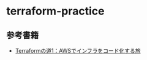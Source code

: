 # terraform-practice

## 参考書籍
- [Terraformの道1：AWSでインフラをコード化する旅](https://zenn.dev/kou_kawa/articles/15-terraform-aws-first)
